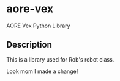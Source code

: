 # aore-vex
AORE Vex Python Library

## Description

This is a library used for Rob's robot class.

Look mom I made a change!

